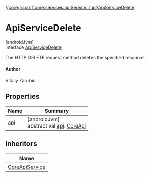 //[core](../../../index.md)/[ru.surf.core.services.apiService.impl](../index.md)/[ApiServiceDelete](index.md)

# ApiServiceDelete

[androidJvm]\
interface [ApiServiceDelete](index.md)

The HTTP DELETE request method deletes the specified resource.

#### Author

Vitaliy Zarubin

## Properties

| Name | Summary |
|---|---|
| [api](api.md) | [androidJvm]<br>abstract val [api](api.md): [CoreApi](../../ru.surf.core.services.api/-core-api/index.md) |

## Inheritors

| Name |
|---|
| [CoreApiService](../../ru.surf.core.services.apiService/-core-api-service/index.md) |
